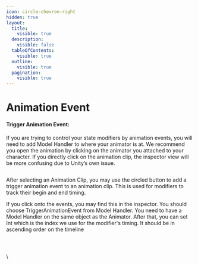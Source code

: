 ```yaml
---
icon: circle-chevron-right
hidden: true
layout:
  title:
    visible: true
  description:
    visible: false
  tableOfContents:
    visible: true
  outline:
    visible: true
  pagination:
    visible: true
---
```


# Animation Event

#### Trigger Animation Event:

If you are trying to control your state modifiers by animation events, you will need to add Model Handler to where your animator is at. We recommend you open the animation by clicking on the animator you attached to your character. If you directly click on the animation clip, the inspector view will be more confusing due to Unity’s own issue.

<figure><img src="https://lh7-rt.googleusercontent.com/docsz/AD_4nXc5S_MoPICW6SIcruJ78NV1pU66mMZRO2DqGMXUFI9On_bc-7YqicIxM3OxhwtyIyNXSm4DqPOWpw07Ml_MaCHzW1AyrDAaj322VcQYDhHSqBbSDjs5KmC-wgtJBDJx9L_4nBM_tjhMkOWk1Rl5vBapQQt6?key=Rv96SXV0rCMH8N9lwXnGWw" alt=""><figcaption></figcaption></figure>

After selecting an Animation Clip, you may use the circled button to add a trigger animation event to an animation clip. This is used for modifiers to track their begin and end timing.

If you click onto the events, you may find this in the inspector. You should choose TriggerAnimationEvent from Model Handler. You need to have a Model Handler on the same object as the Animator. After that, you can set Int which is the index we use for the modifier's timing. It should be in ascending order on the timeline

<figure><img src="https://lh7-rt.googleusercontent.com/docsz/AD_4nXdw7YaWlWClwiENAaaEOkQYcrPU6bjgLsXWi0Fy9II1aaIbmTbKJ77FD_fjdDUhVE1UTrZuZZzx3bmn7vuDjw5MokQgXX2wFiepM7Q76XcUItZ8Ou0BObGiXSG9YNo4fe3wW-hFgayj0u5qLDp14XWbbls?key=Rv96SXV0rCMH8N9lwXnGWw" alt=""><figcaption></figcaption></figure>

<figure><img src="https://lh7-rt.googleusercontent.com/docsz/AD_4nXd7OIi0L0jhnXviAcGfQUdJSJX-NWrHwd30kr2RaQ9AI11HWlSpg8iUAUL5050vSB-QJHjhBOJC9v98k3ZIa2u6kuw6iEQnQQsUIL6k2aSnKyPN5QWtES41PjfZC3oK59I582NGDYdlz87h0jUsR2uRQ-7I?key=Rv96SXV0rCMH8N9lwXnGWw" alt=""><figcaption></figcaption></figure>

<figure><img src="https://lh7-rt.googleusercontent.com/docsz/AD_4nXcQbpd8lOYmSEIKHINE9QXO7TmBXxBY_3cASuQTSloaxxuafHJUUZVsdGPD4sWcRIhq0gfs2cakUn4XEjhMfZf4YsVX1V144v4imqegXOn3avh--ABA0qo1YHNJJsaaWrv-Zpj5ex0jzkYOrzP5rh-C5oMq?key=Rv96SXV0rCMH8N9lwXnGWw" alt=""><figcaption></figcaption></figure>

\


